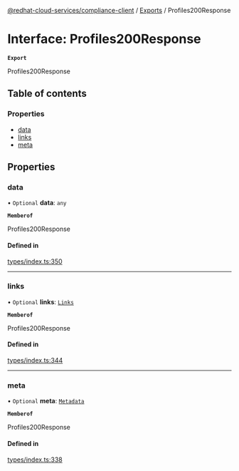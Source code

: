 [@redhat-cloud-services/compliance-client](../README.md) / [Exports](../modules.md) / Profiles200Response

# Interface: Profiles200Response

**`Export`**

Profiles200Response

## Table of contents

### Properties

- [data](Profiles200Response.md#data)
- [links](Profiles200Response.md#links)
- [meta](Profiles200Response.md#meta)

## Properties

### data

• `Optional` **data**: `any`

**`Memberof`**

Profiles200Response

#### Defined in

[types/index.ts:350](https://github.com/RedHatInsights/javascript-clients/blob/main/packages/compliance/types/index.ts#L350)

___

### links

• `Optional` **links**: [`Links`](Links.md)

**`Memberof`**

Profiles200Response

#### Defined in

[types/index.ts:344](https://github.com/RedHatInsights/javascript-clients/blob/main/packages/compliance/types/index.ts#L344)

___

### meta

• `Optional` **meta**: [`Metadata`](Metadata.md)

**`Memberof`**

Profiles200Response

#### Defined in

[types/index.ts:338](https://github.com/RedHatInsights/javascript-clients/blob/main/packages/compliance/types/index.ts#L338)
